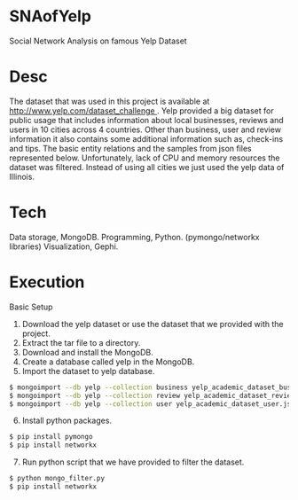 # SNAofYelp
Social Network Analysis on famous Yelp Dataset 

# Desc
The dataset that was used in this project is available at http://www.yelp.com/dataset_challenge . Yelp provided a big dataset for public usage that includes information about local businesses, reviews and users in 10 cities across 4 countries. Other than business, user and review information it also contains some additional information such as, check-ins and tips. The basic entity relations and the samples from json files represented below. Unfortunately, lack of CPU and memory resources  the dataset was filtered. Instead of using all cities we just used the yelp data of Illinois.

# Tech

Data storage, MongoDB.
Programming, Python. (pymongo/networkx libraries)
Visualization, Gephi.

# Execution

Basic Setup

1. Download the yelp dataset or use the dataset that we provided with the project.
2. Extract the tar file to a directory.
3. Download and install the MongoDB.
4. Create a database called yelp in the MongoDB.
5. Import the dataset to yelp database.
```sh
$ mongoimport --db yelp --collection business yelp_academic_dataset_business.json
$ mongoimport --db yelp --collection review yelp_academic_dataset_review.json
$ mongoimport --db yelp --collection user yelp_academic_dataset_user.json
```
6. Install python packages.
```sh
$ pip install pymongo
$ pip install networkx
```
7. Run python script that we have provided to filter the dataset.
```sh
$ python mongo_filter.py
$ pip install networkx
```
